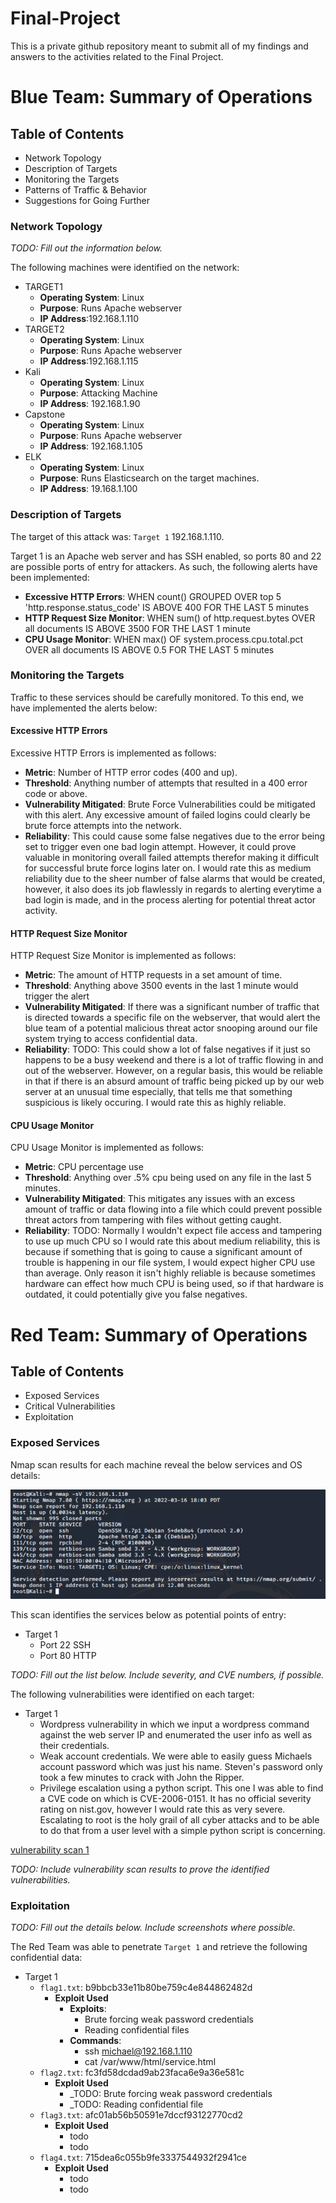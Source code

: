 # Final-Project
This is a private github repository meant to submit all of my findings and answers to the activities related to the Final Project.

# Blue Team: Summary of Operations

## Table of Contents
- Network Topology
- Description of Targets
- Monitoring the Targets
- Patterns of Traffic & Behavior
- Suggestions for Going Further

### Network Topology
_TODO: Fill out the information below._

The following machines were identified on the network:
- TARGET1
  - **Operating System**: Linux
  - **Purpose**: Runs Apache webserver 
  - **IP Address**:192.168.1.110
- TARGET2
  - **Operating System**: Linux
  - **Purpose**: Runs Apache webserver
  - **IP Address**:192.168.1.115
- Kali
  - **Operating System**: Linux
  - **Purpose**: Attacking Machine
  - **IP Address**: 192.168.1.90
- Capstone
  - **Operating System**: Linux
  - **Purpose**: Runs Apache webserver
  - **IP Address**: 192.168.1.105
- ELK
  - **Operating System**: Linux
  - **Purpose**: Runs Elasticsearch on the target machines.
  - **IP Address**: 19.168.1.100

### Description of Targets

The target of this attack was: `Target 1` 192.168.1.110.

Target 1 is an Apache web server and has SSH enabled, so ports 80 and 22 are possible ports of entry for attackers. As such, the following alerts have been implemented:
- **Excessive HTTP Errors**: WHEN count() GROUPED OVER top 5 'http.response.status_code' IS ABOVE 400 FOR THE LAST 5 minutes
- **HTTP Request Size Monitor**: WHEN sum() of http.request.bytes OVER all documents IS ABOVE 3500 FOR THE LAST 1 minute
- **CPU Usage Monitor**: WHEN max() OF system.process.cpu.total.pct OVER all documents IS ABOVE 0.5 FOR THE LAST 5 minutes

### Monitoring the Targets

Traffic to these services should be carefully monitored. To this end, we have implemented the alerts below:

#### Excessive HTTP Errors


Excessive HTTP Errors is implemented as follows:
  - **Metric**: Number of HTTP error codes (400 and up).
  - **Threshold**: Anything number of attempts that resulted in a 400 error code or above.
  - **Vulnerability Mitigated**: Brute Force Vulnerabilities could be mitigated with this alert. Any excessive amount of failed logins could clearly be brute force attempts into the network.
  - **Reliability**: This could cause some false negatives due to the error being set to trigger even one bad login attempt. However, it could prove valuable in monitoring overall failed attempts therefor making it difficult for successful brute force logins later on. I would rate this as medium reliability due to the sheer number of false alarms that would be created, however, it also does its job flawlessly in regards to alerting everytime a bad login is made, and in the process alerting for potential threat actor activity.

#### HTTP Request Size Monitor
HTTP Request Size Monitor is implemented as follows:
  - **Metric**: The amount of HTTP requests in a set amount of time.
  - **Threshold**: Anything above 3500 events in the last 1 minute would trigger the alert
  - **Vulnerability Mitigated**: If there was a significant number of traffic that is directed towards a specific file on the webserver, that would alert the blue team of a potential malicious threat actor snooping around our file system trying to access confidential data.
  - **Reliability**: TODO: This could show a lot of false negatives if it just so happens to be a busy weekend and there is a lot of traffic flowing in and out of the webserver. However, on a regular basis, this would be reliable in that if there is an absurd amount of traffic being picked up by our web server at an unusual time especially, that tells me that something suspicious is likely occuring. I would rate this as highly reliable.

#### CPU Usage Monitor
CPU Usage Monitor is implemented as follows:
  - **Metric**: CPU percentage use 
  - **Threshold**: Anything over .5% cpu being used on any file in the last 5 minutes.
  - **Vulnerability Mitigated**: This mitigates any issues with an excess amount of traffic or data flowing into a file which could prevent possible threat actors from tampering with files without getting caught.
  - **Reliability**: TODO: Normally I wouldn't expect file access and tampering to use up much CPU so I would rate this about medium reliability, this is because if something that is going to cause a significant amount of trouble is happening in our file system, I would expect higher CPU use than average. Only reason it isn't highly reliable is because sometimes hardware can effect how much CPU is being used, so if that hardware is outdated, it could potentially give you false negatives.



# Red Team: Summary of Operations

## Table of Contents
- Exposed Services
- Critical Vulnerabilities
- Exploitation

### Exposed Services

Nmap scan results for each machine reveal the below services and OS details:

![Command Output](https://github.com/Zatoid/Final-Project/blob/main/screenshots/nmap_scan_against_target_vm.PNG)

This scan identifies the services below as potential points of entry:
- Target 1
  - Port 22 SSH
  - Port 80 HTTP

_TODO: Fill out the list below. Include severity, and CVE numbers, if possible._

The following vulnerabilities were identified on each target:
- Target 1
  - Wordpress vulnerability in which we input a wordpress command against the web server IP and enumerated the user info as well as their credentials.
  - Weak account credentials. We were able to easily guess Michaels account password which was just his name. Steven's password only took a few minutes to crack with John the Ripper.
  - Privilege escalation using a python script. This one I was able to find a CVE code on which is CVE-2006-0151. It has no official severity rating on nist.gov, however I would rate this as very severe. Escalating to root is the holy grail of all cyber attacks and to be able to do that from a user level with a simple python script is concerning.

[vulnerability scan 1]()

_TODO: Include vulnerability scan results to prove the identified vulnerabilities._

### Exploitation
_TODO: Fill out the details below. Include screenshots where possible._

The Red Team was able to penetrate `Target 1` and retrieve the following confidential data:
- Target 1
  - `flag1.txt`: b9bbcb33e11b80be759c4e844862482d
    - **Exploit Used**
      - **Exploits**:
        - Brute forcing weak password credentials
        - Reading confidential files
      - **Commands**:
        - ssh michael@192.168.1.110
        - cat /var/www/html/service.html
  - `flag2.txt`: fc3fd58dcdad9ab23faca6e9a36e581c
    - **Exploit Used**
      - _TODO: Brute forcing weak password credentials
      - _TODO: Reading confidential file
  - `flag3.txt`: afc01ab56b50591e7dccf93122770cd2
    - **Exploit Used**
      - todo
      - todo
  - `flag4.txt`: 715dea6c055b9fe3337544932f2941ce
    - **Exploit Used**
      - todo
      - todo

